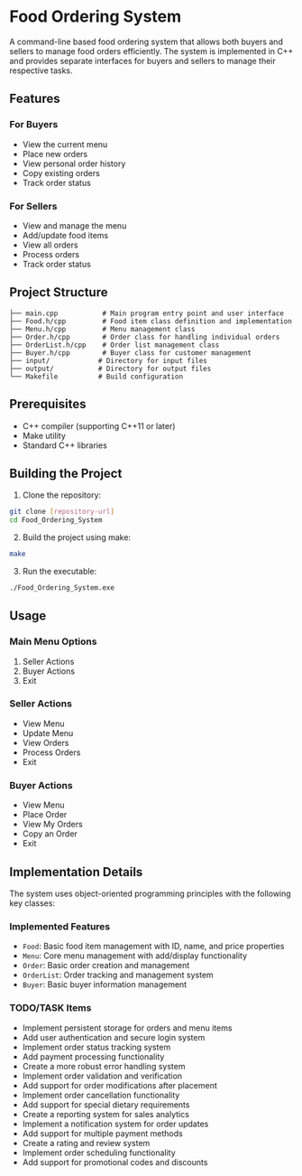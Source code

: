 # Food Ordering System

A command-line based food ordering system that allows both buyers and sellers to manage food orders efficiently. The system is implemented in C++ and provides separate interfaces for buyers and sellers to manage their respective tasks.

## Features

### For Buyers
- View the current menu
- Place new orders
- View personal order history
- Copy existing orders
- Track order status

### For Sellers
- View and manage the menu
- Add/update food items
- View all orders
- Process orders
- Track order status

## Project Structure

```
├── main.cpp           # Main program entry point and user interface
├── Food.h/cpp         # Food item class definition and implementation
├── Menu.h/cpp         # Menu management class
├── Order.h/cpp        # Order class for handling individual orders
├── OrderList.h/cpp    # Order list management class
├── Buyer.h/cpp        # Buyer class for customer management
├── input/            # Directory for input files
├── output/           # Directory for output files
└── Makefile          # Build configuration
```

## Prerequisites

- C++ compiler (supporting C++11 or later)
- Make utility
- Standard C++ libraries

## Building the Project

1. Clone the repository:
```bash
git clone [repository-url]
cd Food_Ordering_System
```

2. Build the project using make:
```bash
make
```

3. Run the executable:
```bash
./Food_Ordering_System.exe
```

## Usage

### Main Menu Options
1. Seller Actions
2. Buyer Actions
3. Exit

### Seller Actions
- View Menu
- Update Menu
- View Orders
- Process Orders
- Exit

### Buyer Actions
- View Menu
- Place Order
- View My Orders
- Copy an Order
- Exit

## Implementation Details

The system uses object-oriented programming principles with the following key classes:

### Implemented Features
- `Food`: Basic food item management with ID, name, and price properties
- `Menu`: Core menu management with add/display functionality
- `Order`: Basic order creation and management
- `OrderList`: Order tracking and management system
- `Buyer`: Basic buyer information management

### TODO/TASK Items
- Implement persistent storage for orders and menu items
- Add user authentication and secure login system
- Implement order status tracking system
- Add payment processing functionality
- Create a more robust error handling system
- Implement order validation and verification
- Add support for order modifications after placement
- Implement order cancellation functionality
- Add support for special dietary requirements
- Create a reporting system for sales analytics
- Implement a notification system for order updates
- Add support for multiple payment methods
- Create a rating and review system
- Implement order scheduling functionality
- Add support for promotional codes and discounts

